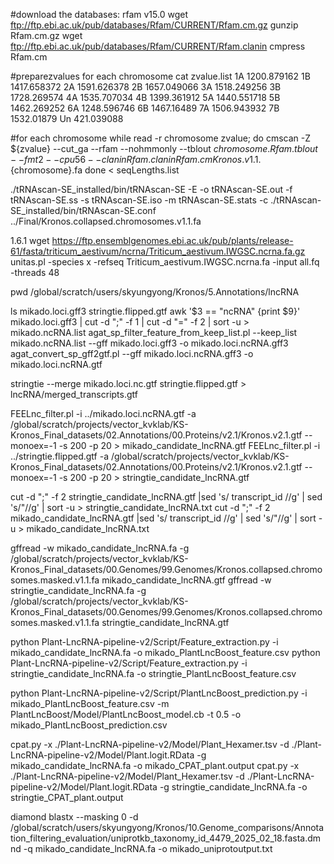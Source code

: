 #download the databases: rfam v15.0
wget ftp://ftp.ebi.ac.uk/pub/databases/Rfam/CURRENT/Rfam.cm.gz
gunzip Rfam.cm.gz
wget ftp://ftp.ebi.ac.uk/pub/databases/Rfam/CURRENT/Rfam.clanin
cmpress Rfam.cm

#preparezvalues for each chromosome
cat zvalue.list
1A 1200.879162
1B 1417.658372
2A 1591.626378
2B 1657.049066
3A 1518.249256
3B 1728.269574
4A 1535.707034
4B 1399.361912
5A 1440.551718
5B 1462.269252
6A 1248.596746
6B 1467.16489
7A 1506.943932
7B 1532.01879
Un 421.039088

#for each chromosome
while read -r chromosome zvalue; do
  cmscan -Z ${zvalue} --cut_ga --rfam --nohmmonly --tblout ${chromosome}.Rfam.tblout --fmt 2 --cpu 56 --clanin Rfam.clanin Rfam.cm Kronos.v1.1.${chromosome}.fa
done < seqLengths.list

./tRNAscan-SE_installed/bin/tRNAscan-SE -E -o tRNAscan-SE.out -f tRNAscan-SE.ss -s tRNAscan-SE.iso -m tRNAscan-SE.stats -c ./tRNAscan-SE_installed/bin/tRNAscan-SE.conf ../Final/Kronos.collapsed.chromosomes.v1.1.fa

1.6.1
wget https://ftp.ensemblgenomes.ebi.ac.uk/pub/plants/release-61/fasta/triticum_aestivum/ncrna/Triticum_aestivum.IWGSC.ncrna.fa.gz
unitas.pl -species x -refseq Triticum_aestivum.IWGSC.ncrna.fa -input all.fq -threads 48

pwd
/global/scratch/users/skyungyong/Kronos/5.Annotations/lncRNA

ls
mikado.loci.gff3  stringtie.flipped.gtf
awk '$3 == "ncRNA" {print $9}' mikado.loci.gff3 | cut -d ";" -f 1 | cut -d "=" -f 2 | sort -u > mikado.ncRNA.list
agat_sp_filter_feature_from_keep_list.pl --keep_list mikado.ncRNA.list --gff mikado.loci.gff3 -o mikado.loci.ncRNA.gff3
agat_convert_sp_gff2gtf.pl --gff mikado.loci.ncRNA.gff3 -o mikado.loci.ncRNA.gtf

stringtie --merge mikado.loci.nc.gtf stringtie.flipped.gtf > lncRNA/merged_transcripts.gtf

FEELnc_filter.pl -i ../mikado.loci.ncRNA.gtf -a /global/scratch/projects/vector_kvklab/KS-Kronos_Final_datasets/02.Annotations/00.Proteins/v2.1/Kronos.v2.1.gtf --monoex=-1 -s 200 -p 20 > mikado_candidate_lncRNA.gtf
FEELnc_filter.pl -i ../stringtie.flipped.gtf -a /global/scratch/projects/vector_kvklab/KS-Kronos_Final_datasets/02.Annotations/00.Proteins/v2.1/Kronos.v2.1.gtf --monoex=-1 -s 200 -p 20 > stringtie_candidate_lncRNA.gtf

cut -d ";" -f 2 stringtie_candidate_lncRNA.gtf |sed 's/ transcript_id //g' | sed 's/"//g' | sort -u > stringtie_candidate_lncRNA.txt
cut -d ";" -f 2 mikado_candidate_lncRNA.gtf |sed 's/ transcript_id //g' | sed 's/"//g' | sort -u > mikado_candidate_lncRNA.txt


gffread -w mikado_candidate_lncRNA.fa -g  /global/scratch/projects/vector_kvklab/KS-Kronos_Final_datasets/00.Genomes/99.Genomes/Kronos.collapsed.chromosomes.masked.v1.1.fa mikado_candidate_lncRNA.gtf
gffread -w stringtie_candidate_lncRNA.fa -g /global/scratch/projects/vector_kvklab/KS-Kronos_Final_datasets/00.Genomes/99.Genomes/Kronos.collapsed.chromosomes.masked.v1.1.fa stringtie_candidate_lncRNA.gtf

python Plant-LncRNA-pipeline-v2/Script/Feature_extraction.py -i mikado_candidate_lncRNA.fa -o mikado_PlantLncBoost_feature.csv
python Plant-LncRNA-pipeline-v2/Script/Feature_extraction.py -i stringtie_candidate_lncRNA.fa -o stringtie_PlantLncBoost_feature.csv

python Plant-LncRNA-pipeline-v2/Script/PlantLncBoost_prediction.py -i mikado_PlantLncBoost_feature.csv -m PlantLncBoost/Model/PlantLncBoost_model.cb -t 0.5 -o mikado_PlantLncBoost_prediction.csv

cpat.py -x ./Plant-LncRNA-pipeline-v2/Model/Plant_Hexamer.tsv -d ./Plant-LncRNA-pipeline-v2/Model/Plant.logit.RData -g mikado_candidate_lncRNA.fa -o mikado_CPAT_plant.output
cpat.py -x ./Plant-LncRNA-pipeline-v2/Model/Plant_Hexamer.tsv -d ./Plant-LncRNA-pipeline-v2/Model/Plant.logit.RData -g stringtie_candidate_lncRNA.fa -o stringtie_CPAT_plant.output

 diamond blastx --masking 0 -d /global/scratch/users/skyungyong/Kronos/10.Genome_comparisons/Annotation_filtering_evaluation/uniprotkb_taxonomy_id_4479_2025_02_18.fasta.dmnd -q mikado_candidate_lncRNA.fa -o mikado_uniprotoutput.txt
